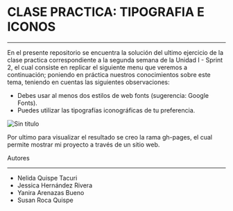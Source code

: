 # CLASE PRACTICA: TIPOGRAFIA E ICONOS
***
En el presente repositorio se encuentra la solución del ultimo ejercicio de la clase practica correspondiente a la segunda semana de la Unidad I - Sprint 2, el cual consiste en replicar el siguiente menu que veremos a continuación; poniendo en práctica nuestros conocimientos sobre este tema, teniendo en cuentas las siguientes observaciones:

* Debes usar al menos dos estilos de web fonts (sugerencia: Google Fonts).
* Puedes utilizar las tipografías iconográficas de tu preferencia.

![Sin titulo](https://github.com/Laboratoria/curricula-js/blob/632783f957accef3442934c87cecd254a202f2db/03-interactive-site/00-html-and-css/09-guided-exercises/img-tipo.png?raw=true)

Por ultimo para visualizar el resultado se creo la rama gh-pages, el cual permite mostrar mi proyecto a través de un sitio web.

Autores
***
* Nelida Quispe Tacuri
* Jessica Hernández Rivera
* Yanira Arenazas Bueno
* Susan Roca Quispe
